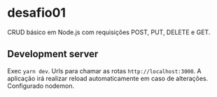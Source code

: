 # desafio01
CRUD básico em Node.js com requisições POST, PUT, DELETE e GET.

## Development server
Exec `yarn dev`. Urls para chamar as rotas `http://localhost:3000`. A aplicação irá realizar reload automaticamente em caso de alterações. Configurado nodemon.


